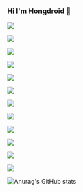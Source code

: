 ### Hi I'm Hongdroid 👋

<!--
**hongdroid94/hongdroid94** is a ✨ _special_ ✨ repository because its `README.md` (this file) appears on your GitHub profile.

Here are some ideas to get you started:

- 🔭 I’m currently working on ...
- 🌱 I’m currently learning ...
- 👯 I’m looking to collaborate on ...
- 🤔 I’m looking for help with ...
- 💬 Ask me about ...
- 📫 How to reach me: ...
- 😄 Pronouns: ...
- ⚡ Fun fact: ...

-->


  
<div style="clear: both;">
    <!-- visual studio -->
  <a href="#" onclick="return false;" target="_blank"><img src="https://img.shields.io/badge/Visual Studio-5C2D91?style=flat&logo=Visual studio&logoColor=ffffff"/></a>
  
  <!-- visual studio code -->
  <a href="#" onclick="return false;" target="_blank"><img src="https://img.shields.io/badge/VS Code-007ACC?style=flat&logo=Visual Studio Code&logoColor=ffffff"/></a>

  <!-- android -->
  <a href="#" onclick="return false;" target="_blank"><img src="https://img.shields.io/badge/Android-3DDC84?style=flat&logo=Android&logoColor=ffffff"/></a>
  
  <!-- android studio -->
  <a href="#" onclick="return false;" target="_blank"><img src="https://img.shields.io/badge/Android Studio-3DDC84?style=flat&logo=Android Studio&logoColor=ffffff"/></a>
  <!-- kotlin -->
  <a href="#" onclick="return false;" target="_blank"><img src="https://img.shields.io/badge/Kotlin-7F52FF?style=flat&logo=kotlin&logoColor=ffffff"/></a>
  <!-- c -->
  <a href="#" onclick="return false;" target="_blank"><img src="https://img.shields.io/badge/C Language-A8B9CC?style=flat&logo=c&logoColor=ffffff"/></a>
  
  <!-- c++ -->
  <a href="#" onclick="return false;" target="_blank"><img src="https://img.shields.io/badge/C++-00599C?style=flat&logo=c++&logoColor=ffffff"/></a>

  <!-- c# -->
  <a href="#" onclick="return false;" target="_blank"><img src="https://img.shields.io/badge/C Sharp-239120?style=flat&logo=C Sharp&logoColor=ffffff"/></a>
  
  <!-- unity -->
  <a href="#" onclick="return false;" target="_blank"><img src="https://img.shields.io/badge/Unity-FFFFFF?style=flat&logo=Unity&logoColor=ffffff"/></a>

  <!-- html5 -->
  <a href="#" onclick="return false;" target="_blank"><img src="https://img.shields.io/badge/HTML5-E34F26?style=flat&logo=html5&logoColor=ffffff"/></a>
  
  <!-- css3 -->
  <a href="#" onclick="return false;" target="_blank"><img src="https://img.shields.io/badge/CSS3-1572B6?style=flat&logo=css3&logoColor=ffffff"/></a>

  <!-- firebase -->
  <a href="#" onclick="return false;" target="_blank"><img src="https://img.shields.io/badge/Firebase-FFCA28?style=flat&logo=Firebase&logoColor=ffffff"/></a>

</div>


![Anurag's GitHub stats](https://github-readme-stats.vercel.app/api?username=hongdroid94&show_icons=true&theme=blueberry)


